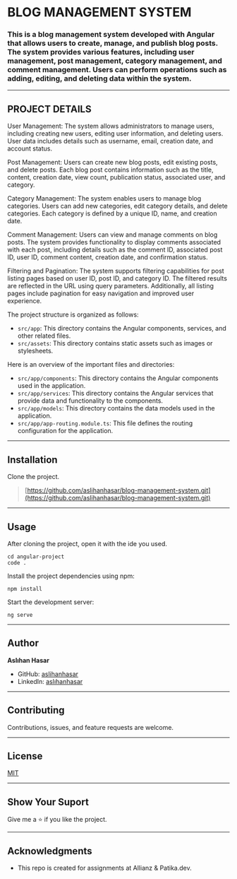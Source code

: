 # BLOG MANAGEMENT SYSTEM

### This is a blog management system developed with Angular that allows users to create, manage, and publish blog posts. The system provides various features, including user management, post management, category management, and comment management. Users can perform operations such as adding, editing, and deleting data within the system.

---

## PROJECT DETAILS

User Management: The system allows administrators to manage users, including creating new users, editing user information, and deleting users. User data includes details such as username, email, creation date, and account status.

Post Management: Users can create new blog posts, edit existing posts, and delete posts. Each blog post contains information such as the title, content, creation date, view count, publication status, associated user, and category.

Category Management: The system enables users to manage blog categories. Users can add new categories, edit category details, and delete categories. Each category is defined by a unique ID, name, and creation date.

Comment Management: Users can view and manage comments on blog posts. The system provides functionality to display comments associated with each post, including details such as the comment ID, associated post ID, user ID, comment content, creation date, and confirmation status.

Filtering and Pagination: The system supports filtering capabilities for post listing pages based on user ID, post ID, and category ID. The filtered results are reflected in the URL using query parameters. Additionally, all listing pages include pagination for easy navigation and improved user experience.

The project structure is organized as follows:

- `src/app`: This directory contains the Angular components, services, and other related files.
- `src/assets`: This directory contains static assets such as images or stylesheets.

Here is an overview of the important files and directories:

- `src/app/components`: This directory contains the Angular components used in the application.
- `src/app/services`: This directory contains the Angular services that provide data and functionality to the components.
- `src/app/models`: This directory contains the data models used in the application.
- `src/app/app-routing.module.ts`: This file defines the routing configuration for the application.

---

## Installation

Clone the project.
> [https://github.com/aslihanhasar/blog-management-system.git](https://github.com/aslihanhasar/blog-management-system.git)

---

## Usage
After cloning the project, open it with the ide you used.

```
cd angular-project
code .
```

Install the project dependencies using npm:

```
npm install

```

Start the development server:

```
ng serve

```

---

## Author
**Aslıhan Hasar**

* GitHub: [aslihanhasar](https://github.com/aslihanhasar)
* LinkedIn: [aslıhanhasar](https://www.linkedin.com/in/asl%C4%B1hanhasar
  )
---

## Contributing
Contributions, issues, and feature requests are welcome.

---

## License

[MIT](https://choosealicense.com/licenses/mit/)

---

## Show Your Suport
Give me a &#11088; if you like the project.

---

## Acknowledgments
* This repo is created for assignments at Allianz & Patika.dev.


